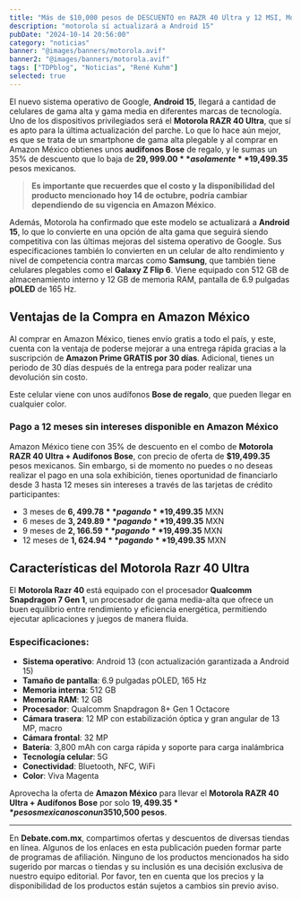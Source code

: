 ```yaml
---
title: "Más de $10,000 pesos de DESCUENTO en RAZR 40 Ultra y 12 MSI, Motorola sí actualizará a Android 15"
description: "motorola sí actualizará a Android 15"
pubDate: "2024-10-14 20:56:00"
category: "noticias"
banner: "@images/banners/motorola.avif"
banner2: "@images/banners/motorola.avif"
tags: ["TDPblog", "Noticias", "René Kuhm"]
selected: true
---
```




El nuevo sistema operativo de Google, **Android 15**, llegará a cantidad de celulares de gama alta y gama media en diferentes marcas de tecnología. Uno de los dispositivos privilegiados será el **Motorola RAZR 40 Ultra**, que sí es apto para la última actualización del parche. Lo que lo hace aún mejor, es que se trata de un smartphone de gama alta plegable y al comprar en Amazon México obtienes unos **audífonos Bose** de regalo, y le sumas un 35% de descuento que lo baja de **$29,999.00** a solamente **$19,499.35** pesos mexicanos.

> **Es importante que recuerdes que el costo y la disponibilidad del producto mencionado hoy 14 de octubre, podría cambiar dependiendo de su vigencia en Amazon México**.

Además, Motorola ha confirmado que este modelo se actualizará a **Android 15**, lo que lo convierte en una opción de alta gama que seguirá siendo competitiva con las últimas mejoras del sistema operativo de Google. Sus especificaciones también lo convierten en un celular de alto rendimiento y nivel de competencia contra marcas como **Samsung**, que también tiene celulares plegables como el **Galaxy Z Flip 6**. Viene equipado con 512 GB de almacenamiento interno y 12 GB de memoria RAM, pantalla de 6.9 pulgadas **pOLED** de 165 Hz.

## Ventajas de la Compra en Amazon México

Al comprar en Amazon México, tienes envío gratis a todo el país, y este, cuenta con la ventaja de poderse mejorar a una entrega rápida gracias a la suscripción de **Amazon Prime GRATIS por 30 días**. Adicional, tienes un periodo de 30 días después de la entrega para poder realizar una devolución sin costo.

Este celular viene con unos audífonos **Bose de regalo**, que pueden llegar en cualquier color.

### Pago a 12 meses sin intereses disponible en Amazon México

Amazon México tiene con 35% de descuento en el combo de **Motorola RAZR 40 Ultra + Audífonos Bose**, con precio de oferta de **$19,499.35** pesos mexicanos. Sin embargo, si de momento no puedes o no deseas realizar el pago en una sola exhibición, tienes oportunidad de financiarlo desde 3 hasta 12 meses sin intereses a través de las tarjetas de crédito participantes:

- 3 meses de **$6,499.78** pagando **$19,499.35** MXN
- 6 meses de **$3,249.89** pagando **$19,499.35** MXN
- 9 meses de **$2,166.59** pagando **$19,499.35** MXN
- 12 meses de **$1,624.94** pagando **$19,499.35** MXN



## Características del Motorola Razr 40 Ultra

El **Motorola Razr 40** está equipado con el procesador **Qualcomm Snapdragon 7 Gen 1**, un procesador de gama media-alta que ofrece un buen equilibrio entre rendimiento y eficiencia energética, permitiendo ejecutar aplicaciones y juegos de manera fluida.

### Especificaciones:
- **Sistema operativo**: Android 13 (con actualización garantizada a Android 15)
- **Tamaño de pantalla**: 6.9 pulgadas pOLED, 165 Hz
- **Memoria interna**: 512 GB
- **Memoria RAM**: 12 GB
- **Procesador**: Qualcomm Snapdragon 8+ Gen 1 Octacore
- **Cámara trasera**: 12 MP con estabilización óptica y gran angular de 13 MP, macro
- **Cámara frontal**: 32 MP
- **Batería**: 3,800 mAh con carga rápida y soporte para carga inalámbrica
- **Tecnología celular**: 5G
- **Conectividad**: Bluetooth, NFC, WiFi
- **Color**: Viva Magenta

Aprovecha la oferta de **Amazon México** para llevar el **Motorola RAZR 40 Ultra + Audífonos Bose** por solo **$19,499.35** pesos mexicanos con un 35% de descuento que te permite un ahorro de **$10,500 pesos**.

---
En **Debate.com.mx**, compartimos ofertas y descuentos de diversas tiendas en línea. Algunos de los enlaces en esta publicación pueden formar parte de programas de afiliación. Ninguno de los productos mencionados ha sido sugerido por marcas o tiendas y su inclusión es una decisión exclusiva de nuestro equipo editorial. Por favor, ten en cuenta que los precios y la disponibilidad de los productos están sujetos a cambios sin previo aviso.